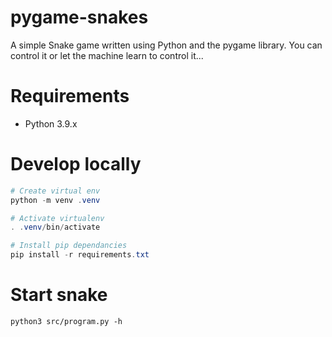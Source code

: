 # pygame-snakes

A simple Snake game written using Python and the pygame library.  You can control it or let the machine learn to control it...


# Requirements

- Python 3.9.x


# Develop locally

```powershell
# Create virtual env
python -m venv .venv

# Activate virtualenv
. .venv/bin/activate

# Install pip dependancies
pip install -r requirements.txt
```

# Start snake

```
python3 src/program.py -h
```